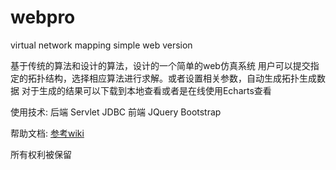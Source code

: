 # webpro
virtual network mapping simple web version

基于传统的算法和设计的算法，设计的一个简单的web仿真系统
用户可以提交指定的拓扑结构，选择相应算法进行求解。或者设置相关参数，自动生成拓扑生成数据
对于生成的结果可以下载到本地查看或者是在线使用Echarts查看

使用技术:
后端 Servlet JDBC
前端 JQuery Bootstrap

帮助文档: [参考wiki](https://github.com/havatry/webpro/wiki)


所有权利被保留
